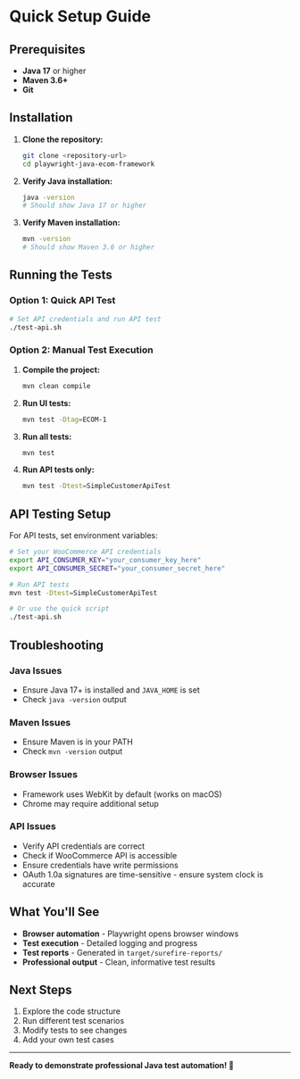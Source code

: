 # Quick Setup Guide

## Prerequisites

- **Java 17** or higher
- **Maven 3.6+**
- **Git**

## Installation

1. **Clone the repository:**
   ```bash
   git clone <repository-url>
   cd playwright-java-ecom-framework
   ```

2. **Verify Java installation:**
   ```bash
   java -version
   # Should show Java 17 or higher
   ```

3. **Verify Maven installation:**
   ```bash
   mvn -version
   # Should show Maven 3.6 or higher
   ```

## Running the Tests

### Option 1: Quick API Test
```bash
# Set API credentials and run API test
./test-api.sh
```

### Option 2: Manual Test Execution

1. **Compile the project:**
   ```bash
   mvn clean compile
   ```

2. **Run UI tests:**
   ```bash
   mvn test -Dtag=ECOM-1
   ```

3. **Run all tests:**
   ```bash
   mvn test
   ```

4. **Run API tests only:**
   ```bash
   mvn test -Dtest=SimpleCustomerApiTest
   ```

## API Testing Setup

For API tests, set environment variables:

```bash
# Set your WooCommerce API credentials
export API_CONSUMER_KEY="your_consumer_key_here"
export API_CONSUMER_SECRET="your_consumer_secret_here"

# Run API tests
mvn test -Dtest=SimpleCustomerApiTest

# Or use the quick script
./test-api.sh
```

## Troubleshooting

### Java Issues
- Ensure Java 17+ is installed and `JAVA_HOME` is set
- Check `java -version` output

### Maven Issues
- Ensure Maven is in your PATH
- Check `mvn -version` output

### Browser Issues
- Framework uses WebKit by default (works on macOS)
- Chrome may require additional setup

### API Issues
- Verify API credentials are correct
- Check if WooCommerce API is accessible
- Ensure credentials have write permissions
- OAuth 1.0a signatures are time-sensitive - ensure system clock is accurate

## What You'll See

- **Browser automation** - Playwright opens browser windows
- **Test execution** - Detailed logging and progress
- **Test reports** - Generated in `target/surefire-reports/`
- **Professional output** - Clean, informative test results

## Next Steps

1. Explore the code structure
2. Run different test scenarios
3. Modify tests to see changes
4. Add your own test cases

---

**Ready to demonstrate professional Java test automation! 🚀**
